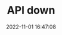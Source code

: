 ---
title: API down
date: 2022-11-01 16:47:08
resolved: false
resolvedWhen: 
severity: down
affected:
  - API
section: issue
---